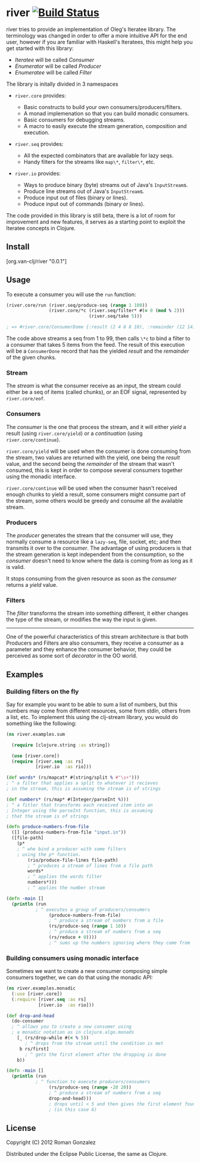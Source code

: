# river [![Build Status](https://secure.travis-ci.org/roman/river.png)](http://travis-ci.org/roman/river)

river tries to provide an implementation of Oleg's Iteratee
library. The terminology was changed in order to offer a more intuitive API for
the end user, however if you are familiar with Haskell's Iteratees, this might
help you get started with this library:

* _Iteratee_ will be called _Consumer_
* _Enumerator_ will be called _Producer_
* _Enumeratee_ will be called _Filter_

The library is initally divided in 3 namespaces

* `river.core` provides:
  * Basic constructs to build your own consumers/producers/filters.
  * A monad implemenation so that you can build monadic consumers.
  * Basic consumers for debugging streams.
  * A macro to easily execute the stream generation, composition and
    execution.

* `river.seq` provides:
  * All the expected combinators that are available for lazy seqs.
  * Handy filters for the streams like `map\*`, `filter\*`, etc.

* `river.io` provides:
  * Ways to produce binary (byte) streams out of Java's `InputStream`s.
  * Produce line streams out of Java's `InputStream`s.
  * Produce input out of files (binary or lines).
  * Produce input out of commands (binary or lines).

The code provided in this library is still beta, there is a lot of room
for improvement and new features, it serves as a starting point to exploit
the Iteratee concepts in Clojure.

## Install

[org.van-clj/river "0.0.1"]

## Usage

To execute a consumer you will use the `run` function:

```clojure
(river.core/run (river.seq/produce-seq (range 1 100))
                (river.core/*c (river.seq/filter* #(= 0 (mod % 2)))
                               (river.seq/take 5)))

; => #river.core/ConsumerDome {:result (2 4 6 8 10), :remainder (12 14)}
```

The code above streams a seq from 1 to 99, then calls `\*c` to bind a filter
to a consumer that takes 5 items from the feed. The result of this execution
will be a `ConsumerDone` record that has the yielded _result_ and the
_remainder_ of the given chunks.

### Stream

The _stream_ is what the consumer receive as an input, the stream could
either be a seq of items (called chunks), or an EOF signal, represented by
`river.core/eof`.

### Consumers

The _consumer_ is the one that process the stream, and it will either _yield_
a result (using `river.core/yield`) or a _continuation_ (using
`river.core/continue`).

`river.core/yield` will be used when the consumer is done consuming from
the stream, two values are returned with the yield, one being the _result_
value, and the second being the _remainder_ of the stream that wasn't consumed,
this is kept in order to compose several consumers together using the
monadic interface.

`river.core/continue` will be used when the consumer hasn't received enough
chunks to yield a result, some consumers might consume part of the stream, some
others would be greedy and consume all the available stream.

### Producers

The _producer_ generates the stream that the consumer will use, they normally
consume a resource like a `lazy-seq`, file, socket, etc; and then transmits it
over to the _consumer_. The advantage of using producers is that the stream
generation is kept independent from the consumption, so the _consumer_ doesn't
need to know where the data is coming from as long as it is valid.

It stops consuming from the given resource as soon as the _consumer_ returns a
_yield_ value.


### Filters

The _filter_ transforms the stream into something different, it either changes
the type of the stream, or modifies the way the input is given.

* * *

One of the powerful characteristics of this stream architecture is that both
Producers and Filters are also consumers, they receive a consumer as a
parameter and they enhance the consumer behavior, they could be perceived as
some sort of _decorator_ in the OO world.

## Examples

### Building filters on the fly

Say for example you want to be able to sum a list of numbers, but this
numbers may come from different resources, some from stdin, others from a
list, etc. To implement this using the clj-stream library, you would do
something like the following:

```clojure
(ns river.examples.sum

  (require [clojure.string :as string])

  (use [river.core])
  (require [river.seq :as rs]
           [river.io  :as rio]))

(def words* (rs/mapcat* #(string/split % #"\s+")))
; ^ a filter that applies a split to whatever it recieves
; in the stream, this is assuming the stream is of strings

(def numbers* (rs/map* #(Integer/parseInt %)))
; ^ a fitler that transforms each received item into an
; Integer using the parseInt function, this is assuming
; that the stream is of strings

(defn produce-numbers-from-file
  ([] (produce-numbers-from-file "input.in"))
  ([file-path]
    (p*
    ; ^ whe bind a producer with some filters
    ; using the p* function.
        (rio/produce-file-lines file-path)
        ; ^ produces a stream of lines from a file path
        words*
        ; ^ applies the words filter
        numbers*)))
        ; ^ applies the number stream

(defn -main []
  (println (run 
           ; ^ executes a group of producers/consumers
                (produce-numbers-from-file)
                ; ^ produce a stream of numbers from a file
                (rs/produce-seq (range 1 10))
                ; ^ produce a stream of numbers from a seq
                (rs/reduce + 0))))
                ; ^ sums up the numbers ignoring where they come from
```

### Building consumers using monadic interface ###

Sometimes we want to create a new consumer composing simple consumers together,
we can do that using the monadic API:

```clojure
(ns river.examples.monadic
  (:use [river.core])
  (:require [river.seq :as rs]
            [river.io  :as rio]))

(def drop-and-head
  (do-consumer
  ; ^ allows you to create a new consumer using
  ; a monadic notation as in clojure.algo.monads
    [_ (rs/drop-while #(< % 5))
       ; ^ drops from the stream until the condition is met
     b rs/first]
       ; ^ gets the first element after the dropping is done
    b))

(defn -main []
  (println (run
           ; ^ function to execute producers/consumers
                (rs/produce-seq (range -20 20))
                ; ^ produce a stream of numbers from a seq
                drop-and-head)))
                ; drops until < 5 and then gives the first element found
                ; (in this case 6)
```

## License

Copyright (C) 2012 Roman Gonzalez

Distributed under the Eclipse Public License, the same as Clojure.
